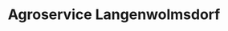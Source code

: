 ---
title: "Agroservice Langenwolmsdorf"
url: /stolpen/agroservice-langenwolmsdorf/
shop: Autowerkstatt
---